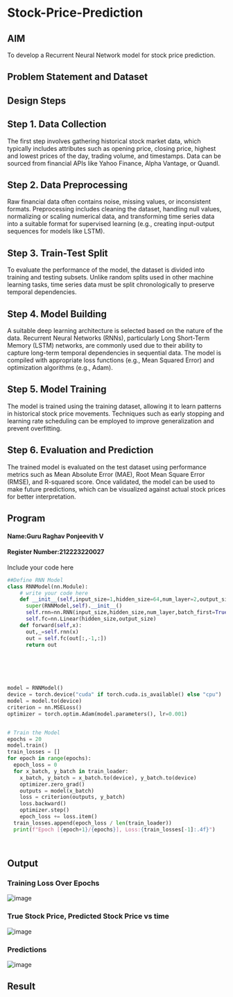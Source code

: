 # Stock-Price-Prediction


## AIM

To develop a Recurrent Neural Network model for stock price prediction.

## Problem Statement and Dataset


## Design Steps

## Step 1. Data Collection
The first step involves gathering historical stock market data, which typically includes attributes such as opening price, closing price, highest and lowest prices of the day, trading volume, and timestamps. Data can be sourced from financial APIs like Yahoo Finance, Alpha Vantage, or Quandl.

## Step 2. Data Preprocessing
Raw financial data often contains noise, missing values, or inconsistent formats. Preprocessing includes cleaning the dataset, handling null values, normalizing or scaling numerical data, and transforming time series data into a suitable format for supervised learning (e.g., creating input-output sequences for models like LSTM).

## Step 3. Train-Test Split
To evaluate the performance of the model, the dataset is divided into training and testing subsets. Unlike random splits used in other machine learning tasks, time series data must be split chronologically to preserve temporal dependencies.

## Step 4. Model Building
A suitable deep learning architecture is selected based on the nature of the data. Recurrent Neural Networks (RNNs), particularly Long Short-Term Memory (LSTM) networks, are commonly used due to their ability to capture long-term temporal dependencies in sequential data. The model is compiled with appropriate loss functions (e.g., Mean Squared Error) and optimization algorithms (e.g., Adam).

## Step 5. Model Training
The model is trained using the training dataset, allowing it to learn patterns in historical stock price movements. Techniques such as early stopping and learning rate scheduling can be employed to improve generalization and prevent overfitting.

## Step 6. Evaluation and Prediction
The trained model is evaluated on the test dataset using performance metrics such as Mean Absolute Error (MAE), Root Mean Square Error (RMSE), and R-squared score. Once validated, the model can be used to make future predictions, which can be visualized against actual stock prices for better interpretation.


## Program
#### Name:Guru Raghav Ponjeevith V
#### Register Number:212223220027
Include your code here
```Python 
##Define RNN Model
class RNNModel(nn.Module):
    # write your code here
    def __init__(self,input_size=1,hidden_size=64,num_layer=2,output_size=1):
      super(RNNModel,self).__init__()
      self.rnn=nn.RNN(input_size,hidden_size,num_layer,batch_first=True)
      self.fc=nn.Linear(hidden_size,output_size)
    def forward(self,x):
      out,_=self.rnn(x)
      out = self.fc(out[:,-1,:])
      return out
   





model = RNNModel()
device = torch.device("cuda" if torch.cuda.is_available() else "cpu")
model = model.to(device)
criterion = nn.MSELoss()
optimizer = torch.optim.Adam(model.parameters(), lr=0.001)


# Train the Model
epochs = 20
model.train()
train_losses = []
for epoch in range(epochs):
  epoch_loss = 0
  for x_batch, y_batch in train_loader:
    x_batch, y_batch = x_batch.to(device), y_batch.to(device)
    optimizer.zero_grad()
    outputs = model(x_batch)
    loss = criterion(outputs, y_batch)
    loss.backward()
    optimizer.step()
    epoch_loss += loss.item()
  train_losses.append(epoch_loss / len(train_loader))
  print(f"Epoch [{epoch+1}/{epochs}], Loss:{train_losses[-1]:.4f}")




```

## Output
### Training Loss Over Epochs
![image](https://github.com/user-attachments/assets/10c33283-02e5-49ed-8d96-2bc246848cb1)

### True Stock Price, Predicted Stock Price vs time

![image](https://github.com/user-attachments/assets/7834e5a8-1e12-4df9-9681-27d7a04d482a)


### Predictions 

![image](https://github.com/user-attachments/assets/1de9d3ad-f067-4165-aad0-33d99c5d38d9)


## Result


